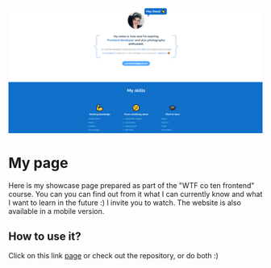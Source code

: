 ![screenshoot](public/img/prezstrona.png)

# My page

Here is my showcase page prepared as part of the "WTF co ten frontend" course. You can you can find out from it what I can currently know and what I want to learn in the future :) I invite you to watch. The website is also available in a mobile version.

## How to use it?

Click on this link
[page](https://asiakabacinska.github.io) or check out the repository, or do both :)
